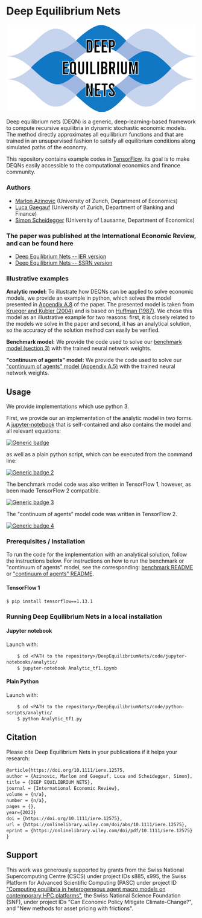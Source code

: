 # Deep Equilibrium Nets

<p align="center">
<img src="screens/DEQN.png" width="600px"/>
</p>


Deep equilibrium nets (DEQN) is a generic, deep-learning-based framework to compute recursive equilibria in dynamic stochastic economic models. The method directly approximates all equilibrium functions and that are trained in an unsupervised fashion to satisfy all equilibrium conditions along simulated paths of the economy.

This repository contains example codes in [TensorFlow](https://www.tensorflow.org/). Its goal is to make DEQNs easily accessible to the computational economics and finance community.


### Authors
* [Marlon Azinovic](https://sites.google.com/view/marlonazinovic/home) (University of Zurich, Department of Economics)
* [Luca Gaegauf](https://www.bf.uzh.ch/en/persons/gaegauf-luca/team) (University of Zurich, Department of Banking and Finance)
* [Simon Scheidegger](https://sites.google.com/site/simonscheidegger/) (University of Lausanne, Department of Economics)

### The paper was published at the International Economic Review, and can be found here
* [Deep Equilibrium Nets -- IER version](https://onlinelibrary.wiley.com/doi/epdf/10.1111/iere.12575)
* [Deep Equilibrium Nets -- SSRN version](https://papers.ssrn.com/sol3/papers.cfm?abstract_id=3393482)

### Illustrative examples

**Analytic model:** To illustrate how DEQNs can be applied to solve economic models, we provide an example in python, which solves the model presented in [Appendix A.8](https://onlinelibrary.wiley.com/doi/epdf/10.1111/iere.12575) of the paper.
The presented model is taken from [Krueger and Kubler (2004)](https://www.sciencedirect.com/science/article/pii/S0165188903001118) and is based on [Huffman (1987)](https://www.journals.uchicago.edu/doi/10.1086/261445). We chose this model as an illustrative example for two reasons: first, it is closely related to the models we solve in the paper and second, it has an analytical solution, so the accuracy of the solution method can easily be verified.

**Benchmark model:** We provide the code used to solve our [benchmark model (section 3)](https://onlinelibrary.wiley.com/doi/epdf/10.1111/iere.12575) with the trained neural network weights.

**"continuum of agents" model:** We provide the code used to solve our ["continuum of agents" model (Appendix A.5)](https://onlinelibrary.wiley.com/doi/epdf/10.1111/iere.12575) with the trained neural network weights.

## Usage
We provide implementations which use python 3.

First, we provide our an implementation of the analytic model in two forms. A [jupyter-notebook](https://jupyter.org/) that is self-contained and also contains the model and all relevant equations:

[![Generic badge](https://img.shields.io/badge/jupyter%20nbviewer-DEQN-green)](https://nbviewer.jupyter.org/github/sischei/DeepEquilibriumNets/blob/master/code/jupyter-notebooks/analytic/Analytic_tf1.ipynb)

as well as a plain python script, which can be executed from the command line:

[![Generic badge 2](https://img.shields.io/badge/analytic-DEQN-green)](code/python-scripts/analytic)

The benchmark model code was also written in TensorFlow 1, however, as been made TensorFlow 2 compatible.

[![Generic badge 3](https://img.shields.io/badge/benchmark-DEQN-green)](code/python-scripts/benchmark)

The "continuum of agents" model code was written in TensorFlow 2.

[![Generic badge 4](https://img.shields.io/badge/continuum%20of%20agents-DEQN-green)](code/python-scripts/continuum_of_agents)

### Prerequisites / Installation

To run the code for the implementation with an analytical solution, follow the instructions below. For instructions on how to run the benchmark or "continuum of agents" model, see the corresponding: [benchmark README](code/python-scripts/benchmark) or ["continuum of agents" README](code/python-scripts/continuum_of_agents).

#### TensorFlow 1
```shell
$ pip install tensorflow==1.13.1
```

### Running Deep Equilibrium Nets in a local installation

#### Jupyter notebook

Launch with:
```shell
    $ cd <PATH to the repository>/DeepEquilibriumNets/code/jupyter-notebooks/analytic/
    $ jupyter-notebook Analytic_tf1.ipynb
```


#### Plain Python
Launch with:
```shell
    $ cd <PATH to the repository>/DeepEquilibriumNets/code/python-scripts/analytic/
    $ python Analytic_tf1.py
```

## Citation

Please cite Deep Equilibrium Nets in your publications if it helps your research:

```
@article{https://doi.org/10.1111/iere.12575,
author = {Azinovic, Marlon and Gaegauf, Luca and Scheidegger, Simon},
title = {DEEP EQUILIBRIUM NETS},
journal = {International Economic Review},
volume = {n/a},
number = {n/a},
pages = {},
year={2022}
doi = {https://doi.org/10.1111/iere.12575},
url = {https://onlinelibrary.wiley.com/doi/abs/10.1111/iere.12575},
eprint = {https://onlinelibrary.wiley.com/doi/pdf/10.1111/iere.12575}
}
```


## Support

This work was generously supported by grants from the Swiss National Supercomputing Centre (CSCS) under project IDs s885, s995, the Swiss Platform for Advanced Scientific Computing (PASC) under project ID ["Computing equilibria in heterogeneous agent macro models on contemporary HPC platforms"](https://www.pasc-ch.org/projects/2017-2020/call-for-pasc-hpc-software-development-project-proposals), the Swiss National Science Foundation (SNF), under project IDs "Can Economic Policy Mitigate Climate-Change?", and "New methods for asset pricing with frictions".
